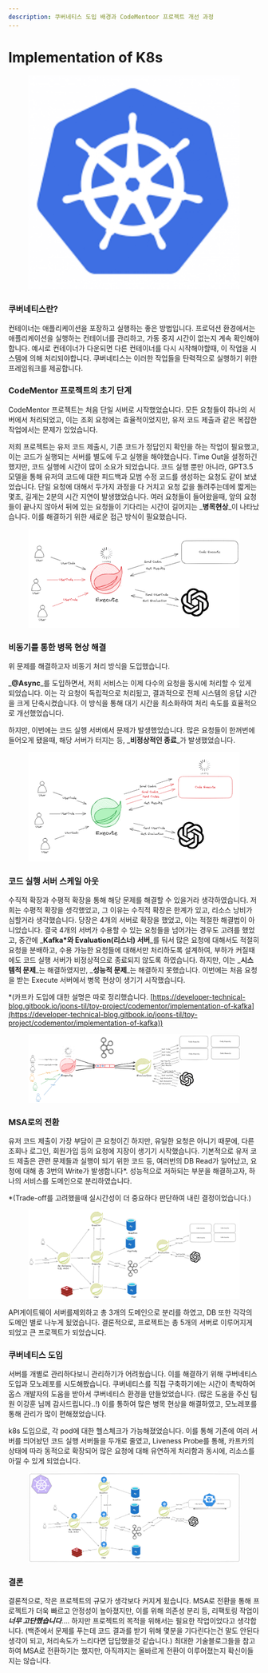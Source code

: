 ```yaml
---
description: 쿠버네티스 도입 배경과 CodeMentoor 프로젝트 개선 과정
---
```


# Implementation of K8s

<figure><img src="../../.gitbook/assets/image (67).png" alt=""><figcaption></figcaption></figure>



### 쿠버네티스란?

컨테이너는 애플리케이션을 포장하고 실행하는 좋은 방법입니다. 프로덕션 환경에서는 애플리케이션을 실행하는 컨테이너를 관리하고, 가동 중지 시간이 없는지 계속 확인해야합니다. 예시로 컨테이너가 다운되면 다른 컨테이너를 다시 시작해야할때, 이 작업을 시스템에 의해 처리되야합니다. 쿠버네티스는 이러한 작업들을 탄력적으로 실행하기 위한 프레임워크를 제공합니다.



### CodeMentor 프로젝트의 초기 단계

CodeMentor 프로젝트는 처음 단일 서버로 시작했었습니다. 모든 요청들이 하나의 서버에서 처리되었고, 이는 조회 요청에는 효율적이었지만, 유저 코드 제출과 같은 복잡한 작업에서는 문제가 있었습니다.&#x20;

저희 프로젝트는 유저 코드 제출시, 기존 코드가 정답인지 확인을 하는 작업이 필요했고, 이는 코드가 실행되는 서버를 별도에 두고 실행을 해야했습니다. Time Out을 설정하긴 했지만, 코드 실행에 시간이 많이 소요가 되었습니다. 코드 실행 뿐만 아니라, GPT3.5 모델을 통해 유저의 코드에 대한 피드백과 모범 수정 코드를 생성하는 요청도 같이 보냈었습니다. 단일 요청에 대해서 두가지 과정을 다 거치고 요청 값을 돌려주는데에 짧게는 몇초, 길게는 2분의 시간 지연이 발생했었습니다. 여러 요청들이 들어왔을때, 앞의 요청들이 끝나지 않아서 뒤에 있는 요청들이 기다리는 시간이 길어지는 _**병목현상**_이 나타났습니다. 이를 해결하기 위한 새로운 접근 방식이 필요했습니다.

<figure><img src="../../.gitbook/assets/image (6) (1) (1) (1) (1).png" alt=""><figcaption></figcaption></figure>



### 비동기를 통한 병목 현상 해결

위 문제를 해결하고자 비동기 처리 방식을 도입했습니다.

_**@Async**_를 도입하면서,  저희 서비스는 이제 다수의 요청을 동시에 처리할 수 있게 되었습니다. 이는 각 요청이 독립적으로 처리됬고, 결과적으로 전체 시스템의 응답 시간을 크게 단축시켰습니다. 이 방식을 통해 대기 시간을 최소화하여 처리 속도를 효율적으로 개선했었습니다.

&#x20;하지만, 이번에는 코드 실행 서버에서 문제가 발생했었습니다. 많은 요청들이 한꺼번에 들어오게 됐을때, 해당 서버가 터지는 등, _**비정상적인 종료**_가 발생했었습니다.

<figure><img src="../../.gitbook/assets/image (7) (1) (1) (1).png" alt=""><figcaption></figcaption></figure>



### 코드 실행 서버 스케일 아웃

수직적 확장과 수평적 확장을 통해 해당 문제를 해결할 수 있을거라 생각하였습니다. 저희는 수평적 확장을 생각했었고, 그 이유는 수직적 확장은 한계가 있고, 리소스 낭비가 심할거라 생각했습니다. 당장은 4개의 서버로 확장을 했었고, 이는 적절한 해결법이 아니었습니다. 결국 4개의 서버가 수용할 수 있는 요청들을 넘어가는 경우도 고려를 했었고, 중간에 _**Kafka\*와 Evaluation(리스너) 서버**_를 둬서 많은 요청에 대해서도 적절히 요청을 분배하고, 수용 가능한 요청들에 대해서만 처리하도록 설계하여, 부하가 커질때에도 코드 실행 서버가 비정상적으로 종료되지 않도록 하였습니다. 하지만,  이는 _**시스템적 문제**_는 해결하였지만, _**성능적 문제**_는 해결하지 못했습니다. 이번에는 처음 요청을 받는 Execute 서버에서 병목 현상이 생기기 시작했습니다.

\*(카프카 도입에 대한 설명은 따로 정리했습니다. [https://developer-technical-blog.gitbook.io/joons-til/toy-project/codementor/implementation-of-kafka](https://developer-technical-blog.gitbook.io/joons-til/toy-project/codementor/implementation-of-kafka))

<figure><img src="../../.gitbook/assets/image (13).png" alt=""><figcaption></figcaption></figure>



### MSA로의 전환

유저 코드 제출이 가장 부담이 큰 요청이긴 하지만, 유일한 요청은 아니기 때문에, 다른 조회나 로그인, 회원가입 등의 요청에 지장이 생기기 시작했습니다. 기본적으로 유저 코드 제출은 관련 문제들과 실행이 되기 위한 코드 등, 여러번의 DB Read가 일어났고, 요청에 대해 총 3번의 Write가 발생합니다\*. 성능적으로 저하되는 부분을 해결하고자, 하나의 서비스를 도메인으로 분리하였습니다.

\*(Trade-off를 고려했을때 실시간성이 더 중요하다 판단하여 내린 결정이었습니다.)

<figure><img src="../../.gitbook/assets/image (12).png" alt=""><figcaption></figcaption></figure>

API게이트웨이 서버를제외하고 총 3개의 도메인으로 분리를 하였고, DB 또한 각각의 도메인 별로 나누게 됬었습니다.  결론적으로, 프로젝트는 총 5개의 서버로 이루어지게 되었고 큰 프로젝트가 되었습니다.



### 쿠버네티스 도입

서버를 개별로 관리하다보니 관리하기가 어려웠습니다. 이를 해결하기 위해 쿠버네티스 도입과 모노레포를 시도해봤습니다. 쿠버네티스를 직접 구축하기에는 시간이 촉박하여 옵스 개발자의 도움을 받아서 쿠버네티스 환경을 만들었었습니다. (많은 도움을 주신 팀원 이강훈 님께 감사드립니다..!) 이를 통하여 많은 병목 현상을 해결하였고, 모노레포를 통해 관리가 많이 편해졌었습니다.

k8s 도입으로, 각 pod에 대한 헬스체크가 가능해졌었습니다. 이를 통해 기존에 여러 서버를 띄어놨던 코드 실행 서버들을 두개로 줄였고, Liveness Probe를 통해, 카프카의 상태에 따라 동적으로 확장되어 많은 요청에 대해 유연하게 처리함과 동시에, 리소스를 아낄 수 있게 되었습니다.

<figure><img src="../../.gitbook/assets/image (14).png" alt=""><figcaption></figcaption></figure>

### 결론

결론적으로, 작은 프로젝트의 규모가 생각보다 커지게 됬습니다. MSA로 전환을 통해 프로젝트가 더욱 빠르고 안정성이 높아졌지만, 이를 위해 의존성 분리 등, 리팩토링 작업이 _**너무 고단했습니다**_.... 하지만 프로젝트의 목적을 위해서는 필요한 작업이었다고 생각합니다.  (백준에서 문제를 푸는데 코드 결과를 받기 위해 몇분을 기다린다는건 말도 안된다 생각이 되고, 처리속도가 느리다면 답답했을것 같습니다.) 최대한 기술블로그들을 참고하여 MSA로 전환하기는 했지만, 아직까지는 올바르게 전환이 이루어졌는지 확신이들지는 않습니다.

###

###







